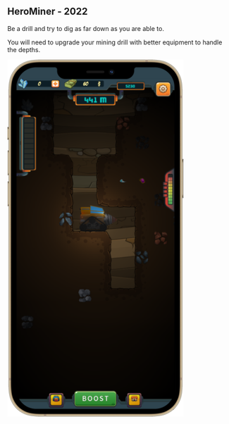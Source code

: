 ## HeroMiner - 2022

Be a drill and try to dig as far down as you are able to.

You will need to upgrade your mining drill with better equipment to handle the depths.

![Screenshot1](images/herominer-big1.png)
